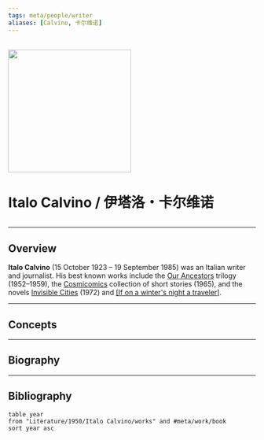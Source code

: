 ```yaml
---
tags: meta/people/writer
aliases: [Calvino, 卡尔维诺]
---
```


<br>

<img src="https://upload.wikimedia.org/wikipedia/commons/9/97/Italo-Calvino.jpg" width="250px">

# Italo Calvino / 伊塔洛・卡尔维诺

```toc
```

---

## Overview

**Italo Calvino** (15 October 1923 – 19 September 1985) was an Italian writer and journalist. His best known works include the [Our Ancestors](https://www.wikiwand.com/en/Our_Ancestors "Our Ancestors") trilogy (1952–1959), the [Cosmicomics](https://www.wikiwand.com/en/Cosmicomics) collection of short stories (1965), and the novels [Invisible Cities](https://www.wikiwand.com/en/Invisible_Cities) (1972) and [[If on a winter's night a traveler]](1979).

---

## Concepts

---

## Biography

---

## Bibliography

```dataview
table year
from "Literature/1950/Italo Calvino/works" and #meta/work/book 
sort year asc
```
